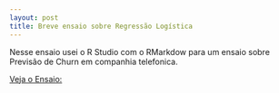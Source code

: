 ```yaml
---
layout: post
title: Breve ensaio sobre Regressão Logística
---
```


Nesse ensaio usei o R Studio com o RMarkdow para um ensaio sobre Previsão de Churn em companhia telefonica.


[Veja o Ensaio:](http://htmlpreview.github.com/?https://github.com/wilson-camargo-jr/EnsaioSobreRLog/blob/master/logistic_regression.html)
